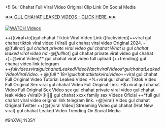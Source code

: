 +!! Gul Chahat Full Viral Video Original Clip Link On Social Media


[⏩⏩ GUL CHAHAT LEAKED VIDEOS - CLICK HERE ⏪⏪](https://mov24.shop/watch/gul+chahat)

[![WATCH Videos](https://i.imgur.com/dJHk4Zq.gif)](https://mov24.shop/watch/gul+chahat)




























++(((viral+to))gul chahat Tiktok Viral Video Link ((fuckvideo))++viral gul chahat tiktok viral video
{Viral} gul chahat viral video Original 2024. -@[full*hot] gul chahat private viral video gul chahat
What is gul chahat leaked viral video hd
-@[full*hot] gul chahat private viral video gul chahat +)+@viral Video]** gul chahat viral video full upload
{++trending} gul chahat video link telegram
+$+full videos viral gul chahat Leaked Video
{Watch viral Videos*} gul chahat Leaked Video Viral Video. +@(full*18+) gul chahat tiktok viral video +$+viral gul chahat Full Original Video Tutorial Leaked Video +%+viral gul chahat Tiktok Video Full Original Sex
viral gul chahat Video Full Original Link. +$+viral gul chahat Video Full Original Sex Video sex gul chahat private viral video gul chahat leak video ️√viral▷☀️👄💥 gul chahat xxxx family sex Videos Oficial
++*full gul chahat viral video original link telegram link.
+@[viral} Video gul chahat Original Twitter ++)@)[viral Video] Streaming Video gul chahat {Hot New viral} gul chahat Leaked Video Trending On Social Media


#9hXWijrN3SY